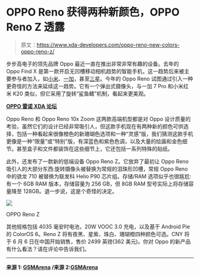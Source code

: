 # OPPO Reno 获得两种新颜色，OPPO Reno Z 透露

> 原文：<https://www.xda-developers.com/oppo-reno-new-colors-oppo-reno-z/>

步步高电子的领先品牌 Oppo 最近一直在推出非常非常有趣的设备。去年的 Oppo Find X 是第一款开启无凹槽移动相机趋势的智能手机，这一趋势后来被主要参与者加入，如[小米](https://www.xda-developers.com/xiaomis-redmi-flagship-pop-up-selfie-camera/)、[一加](https://www.xda-developers.com/oneplus-7-pro-telephoto-lens-3x-lossless-zoom/)，甚至[三星](https://www.xda-developers.com/samsung-galaxy-a80-rotating-camera/)。今年的 Oppo Reno 试图通过引入一种更奇怪的方法来延续这一趋势。它有一个弹出式摄像头，与一加 7 Pro 和小米红米 K20 类似，但它采用了旋转“鲨鱼鳍”机制，看起来更美观。

**[OPPO 雷诺 XDA 论坛](https://forum.xda-developers.com/oppo-reno)**

Oppo Reno 和 Oppo Reno 10x Zoom 这两款高端机型都是对 Oppo 设计质量的考验，虽然它们的设计已经非常吸引人，但这款手机现在有两种新的颜色可供选择，包括一种看起来很像橙色的新珊瑚色选项和一种“灵感”版，我们猜测这款手机更像是一种“限量”或“特别”版，有深蓝色和紫色色调，以及大量的绘画和金色细节。甚至盒子和文件都装饰在这些细节上，它还包括一系列特殊的贴纸。

此外，还发布了一款新的低端设备 Oppo Reno Z。它放弃了最初让 Oppo Reno 吸引人的大部分东西:旋转摄像头被替换为常规的泪珠形凹槽，常规 Oppo Reno 中的骁龙 710 被替换为联发科 Helio P90 芯片组。存储/RAM 选项似乎也很尴尬:有一个 6GB RAM 版本，存储容量为 256 GB，但 8GB RAM 型号实际上将存储容量降至 128GB。退一步说，这是个奇怪的决定。

 <picture>![](img/9dfc1c405759702e8d5fcd81ee2e3bb3.png)</picture> 

OPPO Reno Z

其他规格包括 4035 毫安时电池，20W VOOC 3.0 充电，以及基于 Android Pie 的 ColorOS 6。Reno Z 将有夜黑、星紫、珠白、珊瑚橙四种颜色可选。CNY 将于 6 月 6 日在中国开始销售，售价 2499 英镑(362 美元)。你对 Oppo 的新产品有什么看法？请在评论中告诉我们。

* * *

**来源 1: [GSMArena](https://www.gsmarena.com/oppo_reno_two_new_colors_coral_orange_inspiration_edition-news-37299.php) /来源 2:[GSMArena](https://www.gsmarena.com/oppo_reno_z_up_for_reservations_in_china_sales_begin_on_june_6-news-37300.php)**